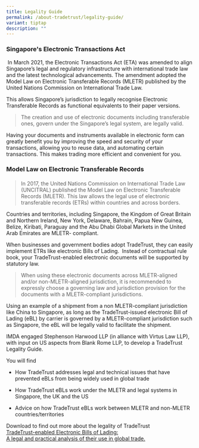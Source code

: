 ```yaml
---
title: Legality Guide
permalink: /about-tradetrust/legality-guide/
variant: tiptap
description: ""
---
```

<h3><strong>Singapore's Electronic Transactions Act</strong></h3>
<p>&nbsp;In March 2021, the Electronic Transactions Act (ETA) was amended
to align Singapore’s legal and regulatory infrastructure with international
trade law and the latest technological advancements. The amendment adopted
the Model Law on Electronic Transferable Records (MLETR) published by the
United Nations Commission on International Trade Law.</p>
<p>This allows Singapore’s jurisdiction to legally recognise Electronic Transferable
Records as functional equivalents to their paper versions.</p>
<blockquote>
<p>The creation and use of electronic documents including transferable ones,
govern under the Singapore’s legal system, are legally valid.</p>
</blockquote>
<p></p>
<p>Having your documents and instruments available in electronic form can
greatly benefit you by improving the speed and security of your transactions,
allowing you to reuse data, and automating certain transactions. This makes
trading more efficient and convenient for you.</p>
<h3><strong>Model Law on Electronic Transferable Records</strong></h3>
<blockquote>
<h4></h4>
<p>In 2017, the United Nations Commission on International Trade Law (UNCITRAL)
published the Model Law on Electronic Transferable Records (MLETR). This
law allows the legal use of electronic transferable records (ETRs) within
countries and across borders.&nbsp;&nbsp;</p>
</blockquote>
<p>Countries and territories, including Singapore, the Kingdom of Great Britain
and Northern Ireland, New York, Delaware, Bahrain, Papua New Guinea, Belize,
Kiribati, Paraguay and the Abu Dhabi Global Markets in the United Arab
Emirates are MLETR- compliant.&nbsp;</p>
<p></p>
<p>When businesses and government bodies adopt TradeTrust, they can easily
implement ETRs like electronic Bills of Lading.&nbsp;&nbsp;Instead of contractual
rule book, your TradeTrust-enabled electronic documents will be supported
by statutory law.</p>
<blockquote>
<p>When using these electronic documents across MLETR-aligned and/or non-MLETR-aligned
jurisdiction, it is<strong> </strong>recommended to expressly choose a
governing law and jurisdiction provision for the documents with a MLETR-compliant
jurisdictions.</p>
</blockquote>
<p>Using an example of a shipment from a non MLETR-compliant jurisdiction
like China to Singapore, as long as the TradeTrust-issued electronic Bill
of Lading (eBL) by carrier is governed by a MLETR-compliant jurisdiction
such as Singapore, the eBL will be legally valid to facilitate the shipment.</p>
<p>IMDA engaged Stephenson Harwood LLP (in alliance with Virtus Law LLP),
with input on US aspects from Blank Rome LLP, to develop a TradeTrust Legality
Guide.</p>
<p>You will find</p>
<ul data-tight="true" class="tight">
<li>
<p>How TradeTrust addresses legal and technical issues that have prevented
eBLs from being widely used in global trade</p>
</li>
<li>
<p>How TradeTrust eBLs work under the MLETR and legal systems in Singapore,
the UK and the US</p>
</li>
<li>
<p>Advice on how TradeTrust eBLs work between MLETR and non-MLETR countries/territories
<br>
</p>
</li>
</ul>
<p>Download to find out more about the legality of TradeTrust
<br><a href="https://www.tradetrust.io/static/images/legality/Stephenson_Harwood_Article_on_TradeTrust_eBLs.pdf" rel="noopener noreferrer nofollow" target="_blank">TradeTrust-enabled Electronic Bills of Lading: </a>
<br><a href="https://www.tradetrust.io/static/images/legality/Stephenson_Harwood_Article_on_TradeTrust_eBLs.pdf" rel="noopener noreferrer nofollow" target="_blank">A legal and practical analysis of their use in global trade.</a>
</p>
<p></p>